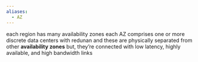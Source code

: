 ```yaml
---
aliases:
  - AZ
---
```

each region has many availability zones
each AZ comprises one or more discrete data centers with redunan
and these are physically separated from other **availability zones**
but, they’re connected with low latency, highly available, and high bandwidth links